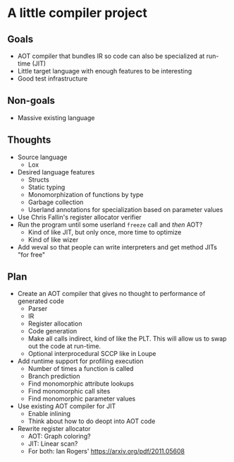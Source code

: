 # A little compiler project

## Goals

* AOT compiler that bundles IR so code can also be specialized at run-time (JIT)
* Little target language with enough features to be interesting
* Good test infrastructure

## Non-goals

* Massive existing language

## Thoughts

* Source language
  * Lox
* Desired language features
  * Structs
  * Static typing
  * Monomorphization of functions by type
  * Garbage collection
  * Userland annotations for specialization based on parameter values
* Use Chris Fallin's register allocator verifier
* Run the program until some userland `freeze` call and *then* AOT?
  * Kind of like JIT, but only once, more time to optimize
  * Kind of like wizer
* Add weval so that people can write interpreters and get method JITs "for free"

## Plan

* Create an AOT compiler that gives no thought to performance of generated code
  * Parser
  * IR
  * Register allocation
  * Code generation
  * Make all calls indirect, kind of like the PLT. This will allow us to swap
    out the code at run-time.
  * Optional interprocedural SCCP like in Loupe
* Add runtime support for profiling execution
  * Number of times a function is called
  * Branch prediction
  * Find monomorphic attribute lookups
  * Find monomorphic call sites
  * Find monomorphic parameter values
* Use existing AOT compiler for JIT
  * Enable inlining
  * Think about how to do deopt into AOT code
* Rewrite register allocator
  * AOT: Graph coloring?
  * JIT: Linear scan?
  * For both: Ian Rogers' https://arxiv.org/pdf/2011.05608
